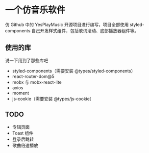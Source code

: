 # 一个仿音乐软件

仿 Github 中的 YesPlayMusic 开源项目进行编写，项目全部使用 styled-components 自己开发样式组件，包括歌词滚动、底部播放器组件等。

## 使用的库

说一下用到了那些库吧

- styled-components（需要安装 @types/styled-components）
- react-router-dom@5
- mobx 与 mobx-react-lite
- axios
- moment
- js-cookie（需要安装 @types/js-cookie）

## TODO
- 专辑页面
- Toast 组件
- 登录后跳转
- 歌曲倍速播放
